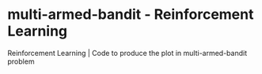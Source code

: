 # multi-armed-bandit - Reinforcement Learning
Reinforcement Learning |
Code to produce the plot in multi-armed-bandit problem
